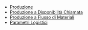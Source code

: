 - [Produzione](Sorgenti/MB/DOC_VIS/P5_001)
- [Produzione a Disponibilità Chiamata](Sorgenti/MB/DOC_VIS/P5_002)
- [Produzione a Flusso di Materiali](Sorgenti/MB/DOC_VIS/P5_003)
- [Parametri Logistici](Sorgenti/MB/DOC_VIS/P5_004)
